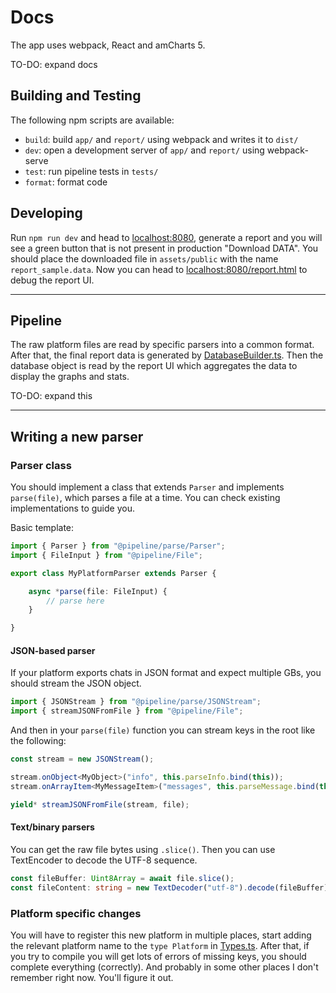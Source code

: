 # Docs

The app uses webpack, React and amCharts 5.

TO-DO: expand docs

## Building and Testing

The following npm scripts are available:

* `build`: build `app/` and `report/` using webpack and writes it to `dist/`
* `dev`: open a development server of `app/` and `report/` using webpack-serve
* `test`: run pipeline tests in `tests/`
* `format`: format code

## Developing

Run `npm run dev` and head to [localhost:8080](localhost:8080), generate a report and you will see a green button that is not present in production "Download DATA". You should place the downloaded file in `assets/public` with the name `report_sample.data`.
Now you can head to [localhost:8080/report.html](localhost:8080/report.html) to debug the report UI.

---

## Pipeline

The raw platform files are read by specific parsers into a common format. After that, the final report data is generated by [DatabaseBuilder.ts](pipeline/process/DatabaseBuilder.ts). Then the database object is read by the report UI which aggregates the data to display the graphs and stats.

TO-DO: expand this

---

## Writing a new parser

### Parser class

You should implement a class that extends `Parser` and implements `parse(file)`, which parses a file at a time. You can check existing implementations to guide you.  

Basic template:
```typescript
import { Parser } from "@pipeline/parse/Parser";
import { FileInput } from "@pipeline/File";

export class MyPlatformParser extends Parser {

    async *parse(file: FileInput) {
        // parse here
    }

}
```

#### JSON-based parser

If your platform exports chats in JSON format and expect multiple GBs, you should stream the JSON object.

```typescript
import { JSONStream } from "@pipeline/parse/JSONStream";
import { streamJSONFromFile } from "@pipeline/File";
```

And then in your `parse(file)` function you can stream keys in the root like the following:

```typescript
const stream = new JSONStream();

stream.onObject<MyObject>("info", this.parseInfo.bind(this));
stream.onArrayItem<MyMessageItem>("messages", this.parseMessage.bind(this));

yield* streamJSONFromFile(stream, file);
```


#### Text/binary parsers

You can get the raw file bytes using `.slice()`. Then you can use TextEncoder to decode the UTF-8 sequence.

```typescript
const fileBuffer: Uint8Array = await file.slice();
const fileContent: string = new TextDecoder("utf-8").decode(fileBuffer);
```

### Platform specific changes

You will have to register this new platform in multiple places, start adding the relevant platform name to the `type Platform` in [Types.ts](pipeline/Types.ts). After that, if you try to compile you will get lots of errors of missing keys, you should complete everything (correctly). And probably in some other places I don't remember right now. You'll figure it out.

